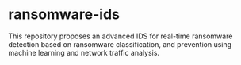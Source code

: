 # ransomware-ids
This repository proposes an advanced IDS for real-time ransomware detection based on ransomware classification, and prevention using machine learning and network traffic analysis.
